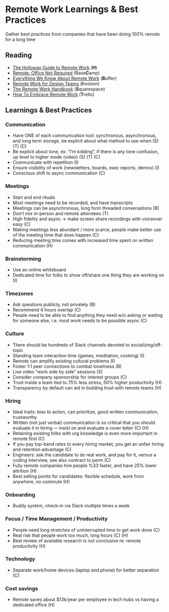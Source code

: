 # Remote Work Learnings & Best Practices

Gather best practices from companies that have been doing 100% remote for a long time 

## Reading 
- [The Holloway Guide to Remote Work](https://www.holloway.com/g/remote-work/about) (**H**)
- [Remote: Office Not Required](https://www.amazon.com/Remote-Office-Required-Jason-Fried/dp/0804137501?utm_source=zapier.com&utm_medium=referral&utm_campaign=zapier) (Base**C**amp)
- [Everything We Know About Remote Work](https://buffer.com/resources/remote-work/) (**B**uffer)
- [Remote Work for Design Teams](https://www.dropbox.com/s/qzg9byoifn7iqdd/InVision_RemoteWorkforDesignTeams.pdf?dl=0) (**I**nvision)
- [The Remote Work Handbook](https://static1.squarespace.com/static/59e6566eb1ffb64ca45fbabe/t/5e7a52b10fdceb59f97f991b/1585074878083/Michael+Hyatt+handbook.pdf) (**S**quarespace)
- [How To Embrace Remote Work](https://trello.com/en-US/remote-work-guide) (**T**rello)

## Learnings & Best Practices

### Communication 
- Have ONE of each communication tool: synchronous, asynchronous, and long term storage, be explicit about what method to use when (S) (T) (C)
- Be explicit about tone, ex: “I’m kidding”, if there is any tone confusion, up level to higher mode (video) (S) (T) (C)
- Communicate with repetition (I)
- Ensure visibility of work (newsletters, boards, exec reports, demos) (I)
- Conscious shift to async communication (C)

### Meetings
- Start and end rituals 
- Most meetings need to be recorded, and have transcripts
- Meetings can be asynchronous, long form threaded conversations (B)
- Don’t mix in-person and remote attendees (T)
- High fidelity and async → make screen share recordings with voiceover easy (C)
- Making meetings less abundant / more scarce, people make better use of the meeting time that does happen (C)
- Reducing meeting time comes with increased time spent on written communication (H) 

### Brainstorming 
- Use an online whiteboard 
- Dedicated time for folks to show off/share one thing they are working on (I)

### Timezones
- Ask questions publicly, not privately (B)
- Recommend 4 hours overlap (C)
- People need to be able to find anything they need w/o asking or waiting for someone else, i.e. most work needs to be possible async (C)

### Culture
- There should be hundreds of Slack channels devoted to socializing/off-topic 
- Standing team interaction time (games, meditation, cooking) (I)
- Remote can amplify existing cultural problems (I)
- Foster 1:1 peer connections to combat loneliness (B)
- Live video “work side by side” sessions (S)
- Consider company sponsorship for interest groups (C)
- Trust inside a team tied to 75% less stress, 50% higher productivity (H) 
- Transparency by default can aid in building trust with remote teams (H) 

### Hiring
- Ideal traits: bias to action, can prioritize, good written communication, trustworthy
- Written (not just verbal) communication is so critical that you should evaluate it in hiring — insist on and evaluate a cover letter (C) (H)
- Retaining existing folks with org knowledge is even more important in remote first (C)
- If you pay top-band rates to every hiring market, you get an unfair hiring and retention advantage (C)
- Engineers: ask the candidate to do real work, and pay for it, versus a coding interview, see also contract to perm (C)
- Fully remote companies hire people %33 faster, and have 25% lower attrition (H) 
- Best selling points for candidates: flexible schedule, work from anywhere, no commute (H)

### Onboarding
- Buddy system, check-in via Slack multiple times a week 

### Focus / Time Management / Productivity 
- People need long stretches of uninterrupted time to get work done (C)
- Real risk that people work too much, long hours (C) (H)
- Best review of available research is not conclusive re: remote productivity (H) 

### Technology 
- Separate work/home devices (laptop and phone) for better separation (C)

### Cost savings
- Remote saves about $13k/year per employee in tech hubs vs having a dedicated office (H) 
